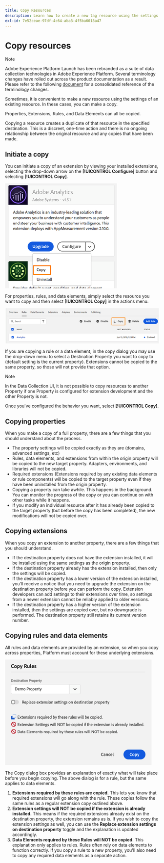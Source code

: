 ```yaml
---
title: Copy Resources
description: Learn how to create a new tag resource using the settings of an existing tag resource in Adobe Experience Platform.
exl-id: 7e52ceae-97df-4c64-aba3-4f5ba6018a47
---
```

# Copy resources

>[!NOTE]
>
>Adobe Experience Platform Launch has been rebranded as a suite of data collection technologies in Adobe Experience Platform. Several terminology changes have rolled out across the product documentation as a result. Please refer to the following [document](../../term-updates.md) for a consolidated reference of the terminology changes.

Sometimes, it is convenient to make a new resource using the settings of an existing resource. In these cases, you can make a copy.

Properties, Extensions, Rules, and Data Elements can all be copied.

Copying a resource creates a duplicate of that resource in the specified destination. This is a discreet, one-time action and there is no ongoing relationship between the original resource and any copies that have been made.

## Initiate a copy

You can initiate a copy of an extension by viewing your installed extensions, selecting  the drop-down arrow on the **[!UICONTROL Configure]** button and selecting **[!UICONTROL Copy]**.

![Copying the Analytics extension](../../images/copy-initiate-extension.png)

For properties, rules, and data elements, simply select the resource you want to copy and then select **[!UICONTROL Copy]** in the actions menu.

![Copying my Analytics rule](../../images/copy-initiate-rule.png)

If you are copying a rule or a data element, in the copy dialog you may use the drop-down menu to select a Destination Property you want to copy to (default setting is the current property). Extensions cannot be copied to the same property, so those will not provide that option.

>[!NOTE]
>
>In the Data Collection UI, it is not possible to copy resources to another Property if one Property is configured for extension development and the other Property is not.

Once you've configured the behavior you want, select **[!UICONTROL Copy]**.

## Copying properties

When you make a copy of a full property, there are a few things that you should understand about the process.

* The property settings will be copied exactly as they are (domains, advanced settings, etc)
* Rules, data elements, and extensions from within the origin property will be copied to the new target property.  Adapters, environments, and libraries will not be copied.
* Required extensions (Extensions required by any existing data elements or rule components) will be copied to the target property even if they have been uninstalled from the origin property.
* Copying a property can take awhile.  This happens in the background.  You can monitor the progress of the copy or you can continue on with other tasks while it happens.
* If you modify an individual resource after it has already been copied to the target property (but before the copy has been completed), the new modifications will not be copied over.

## Copying extensions

When you copy an extension to another property, there are a few things that you should understand.

* If the destination property does not have the extension installed, it will be installed using the same settings as the origin property.
* If the destination property already has the extension installed, then only the settings will be copied.
* If the destination property has a lower version of the extension installed, you'll receive a notice that you need to upgrade the extension on the destination property before you can perform the copy.  Extension developers can add settings to their extensions over time, so settings from a newer extension cannot be reliably applied to older versions.
* If the destination property has a higher version of the extension installed, then the settings are copied over, but no downgrade is performed.  The destination property still retains its current version number.

## Copying rules and data elements

All rules and data elements are provided by an extension, so when you copy across properties, Platform must account for these underlying extensions.

![Copying a Rule to my Demo Property](../../images/copy-rules-dialog1.png)

The Copy dialog box provides an explanation of exactly what will take place before you begin copying. The above dialog is for a rule, but the same applies to data elements.

1. **Extensions required by these rules are copied.** This lets you know that required extensions will go along with the rule.  These copies follow the same rules as a regular extension copy outlined above.
1. **Extension settings will NOT be copied if the extension is already installed.** This means if the required extensions already exist on the destination property, the extension remains as is.  If you wish to copy the extension settings as well, you can use the **Replace extension settings on destination property** toggle and the explanation is updated accordingly.
1. **Data Elements required by these Rules will NOT be copied.** This explanation only applies to rules.  Rules often rely on data elements to function correctly.  If you copy a rule to a new property, you'll also need to copy any required data elements as a separate action.
